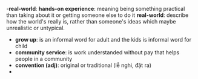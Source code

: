 -**real-world**: 
**hands-on experience**: meaning being something practical than taking about it or getting someone else to do it
**real-world**: describe how the world's really is, rather than someone's ideas which maybe unrealistic or untypical.
- **grow up**: is an informal word for adult  and the kids is informal word for child
- **community service**: is work understanded without pay that helps people in a community
- **convention (adj)**: original or traditional (lễ nghi, đặt ra)
- 